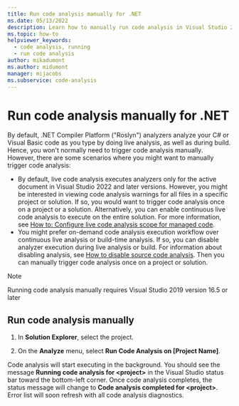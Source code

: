 ```yaml
---
title: Run code analysis manually for .NET
ms.date: 05/13/2022
description: Learn how to manually run code analysis in Visual Studio 2019 version 16.5 or later versions. See how to run Roslyn analyzers on C# or Visual Basic code.
ms.topic: how-to
helpviewer_keywords:
  - code analysis, running
  - run code analysis
author: mikadumont
ms.author: midumont
manager: mijacobs
ms.subservice: code-analysis
---
```


# Run code analysis manually for .NET

By default, .NET Compiler Platform ("Roslyn") analyzers analyze your C# or Visual Basic code as you type by doing live analysis, as well as during build. Hence, you won't normally need to trigger code analysis manually. However, there are some scenarios where you might want to manually trigger code analysis:

- By default, live code analysis executes analyzers only for the active document in Visual Studio 2022 and later versions. However, you might be interested in viewing code analysis warnings for all files in a specific project or solution. If so, you would want to trigger code analysis once on a project or a solution. Alternatively, you can enable continuous live code analysis to execute on the entire solution. For more information, see [How to: Configure live code analysis scope for managed code](./configure-live-code-analysis-scope-managed-code.md).
- You might prefer on-demand code analysis execution workflow over continuous live analysis or build-time analysis. If so, you can disable analyzer execution during live analysis or build. For information about disabling analysis, see [How to disable source code analysis](disable-code-analysis.md). Then you can manually trigger code analysis once on a project or solution.

> [!NOTE]
> Running code analysis manually requires Visual Studio 2019 version 16.5 or later

## Run code analysis manually

1. In **Solution Explorer**, select the project.

2. On the **Analyze** menu, select **Run Code Analysis on [Project Name]**.

Code analysis will start executing in the background. You should see the message **Running code analysis for \<project>** in the Visual Studio status bar toward the bottom-left corner. Once code analysis completes, the status message will change to **Code analysis completed for \<project>**. Error list will soon refresh with all code analysis diagnostics.
